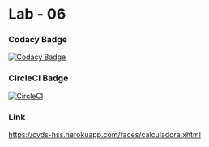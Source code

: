 # Lab - 06



### Codacy Badge

[![Codacy Badge](https://app.codacy.com/project/badge/Grade/479bb80f12aa4bec984297003cf47364)](https://www.codacy.com/gh/AlejandroLHuertass/Lab-06/dashboard?utm_source=github.com&amp;utm_medium=referral&amp;utm_content=AlejandroLHuertass/Lab-06&amp;utm_campaign=Badge_Grade)

### CircleCI Badge

[![CircleCI](https://circleci.com/gh/AlejandroLHuertass/Lab-06/tree/master.svg?style=svg)](https://circleci.com/gh/AlejandroLHuertass/Lab-06/tree/master)

### Link

https://cvds-hss.herokuapp.com/faces/calculadora.xhtml
